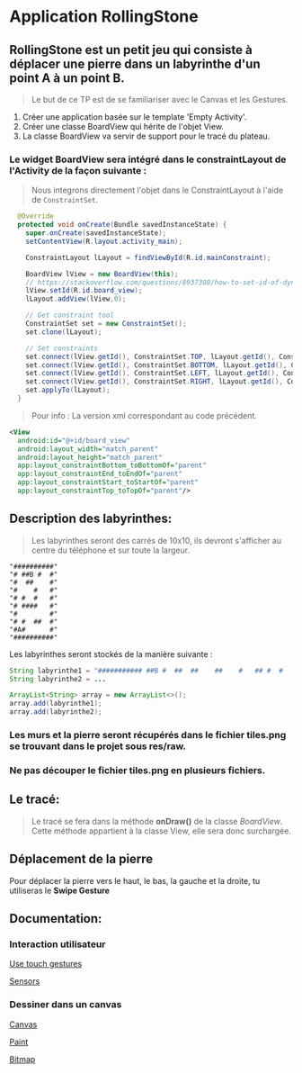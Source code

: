 # Application RollingStone
## RollingStone est un petit jeu qui consiste à déplacer une pierre dans un labyrinthe d'un point A à un point B.

> Le but de ce TP est de se familiariser avec le Canvas et les Gestures.

1. Créer une application basée sur le template 'Empty Activity'.
2. Créer une classe BoardView qui hérite de l'objet View.
3. La classe BoardView va servir de support pour le tracé du plateau.

### Le widget BoardView sera intégré dans le constraintLayout de l'Activity de la façon suivante :

> Nous integrons directement l'objet dans le ConstraintLayout à l'aide de ```ConstraintSet```.

```java
  @Override
  protected void onCreate(Bundle savedInstanceState) {
    super.onCreate(savedInstanceState);
    setContentView(R.layout.activity_main);

    ConstraintLayout lLayout = findViewById(R.id.mainConstraint);

    BoardView lView = new BoardView(this);
    // https://stackoverflow.com/questions/8937380/how-to-set-id-of-dynamic-created-layout
    lView.setId(R.id.board_view);
    lLayout.addView(lView,0);

    // Get constraint tool
    ConstraintSet set = new ConstraintSet();
    set.clone(lLayout);

    // Set constraints
    set.connect(lView.getId(), ConstraintSet.TOP, lLayout.getId(), ConstraintSet.TOP, 0);
    set.connect(lView.getId(), ConstraintSet.BOTTOM, lLayout.getId(), ConstraintSet.BOTTOM, 0);
    set.connect(lView.getId(), ConstraintSet.LEFT, lLayout.getId(), ConstraintSet.LEFT, 0);
    set.connect(lView.getId(), ConstraintSet.RIGHT, lLayout.getId(), ConstraintSet.RIGHT, 0);
    set.applyTo(lLayout);
  }
```
> Pour info : La version xml correspondant au code précédent.

```xml
<View
  android:id="@+id/board_view"
  android:layout_width="match_parent"
  android:layout_height="match_parent"
  app:layout_constraintBottom_toBottomOf="parent"
  app:layout_constraintEnd_toEndOf="parent"
  app:layout_constraintStart_toStartOf="parent"
  app:layout_constraintTop_toTopOf="parent"/>

```

## Description des labyrinthes:
> Les labyrinthes seront des carrés de 10x10, ils devront s'afficher au centre du téléphone et sur toute la largeur.

```
"##########"
"# ##B #  #"
"#  ##    #"
"#    #   #"
"# #  #   #"
"# ####   #"
"#        #"
"# #  ##  #"
"#A#      #"
"##########"
```

Les labyrinthes seront stockés de la manière suivante :
```java
String labyrinthe1 = "########### ##B #  ##  ##    ##    #   ## #  #   ## ####   ##        ## #  ##  ##A#      ###########"
String labyrinthe2 = ...

ArrayList<String> array = new ArrayList<>();
array.add(labyrinthe1);
array.add(labyrinthe2);

```

### Les murs et la pierre seront récupérés dans le fichier tiles.png se trouvant dans le projet sous **res/raw**.
### Ne pas découper le fichier tiles.png en plusieurs fichiers.

## Le tracé:

> Le tracé se fera dans la méthode **onDraw()** de la classe *BoardView*.
> Cette méthode appartient à la classe View, elle sera donc surchargée.

## Déplacement de la pierre

Pour déplacer la pierre vers le haut, le bas, la gauche et la droite, tu utiliseras le **Swipe Gesture**

## Documentation:

### Interaction utilisateur
[Use touch gestures](https://developer.android.com/training/gestures/)

[Sensors](https://developer.android.com/guide/topics/sensors/)

### Dessiner dans un canvas
[Canvas](https://developer.android.com/reference/android/graphics/Canvas)

[Paint](https://developer.android.com/reference/android/graphics/Paint)

[Bitmap](https://developer.android.com/reference/android/graphics/Bitmap)